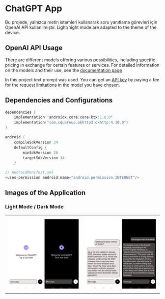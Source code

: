 # ChatGPT App

Bu projede, yalnızca metin istemleri kullanarak soru yanıtlama görevleri için OpenAI API kullanılmıştır. Light/night mode are adapted to the theme of the device.

## OpenAI API Usage

There are different models offering various possibilities, including specific pricing in exchange for certain features or services. For detailed information on the models and their use, see the <a href="https://platform.openai.com/docs/introduction">documentation page</a>

In this project text prompt was used. You can get an <a href="https://platform.openai.com/api-keys">API key</a> by paying a fee for the request limitations in the model you have chosen.

## Dependencies and Configurations

```kotlin
dependencies {
    implementation 'androidx.core:core-ktx:1.8.0'
    implementation("com.squareup.okhttp3:okhttp:4.10.0")
}
```

```kotlin
android {
    compileSdkVersion 34
    defaultConfig {
        minSdkVersion 26
        targetSdkVersion 34
    }
```

```kotlin
// AndroidManifest.xml
<uses-permission android:name="android.permission.INTERNET"/>
```

## Images of the Application

### Light Mode / Dark Mode

<table style="border-collapse: collapse; width: 100%;">
  <tr>
    <td align="center" style="padding: 8px; border: none;"><img src="https://github.com/reyhanturkkal/chatgpt-app/blob/master/assets/beginPage.jpg" alt="home page"></td>
    <td align="center" style="padding: 8px; border: none;"><img src="https://github.com/reyhanturkkal/chatgpt-app/blob/master/assets/chatPage.jpg" alt="chat page"></td>
  </tr>
</table>
